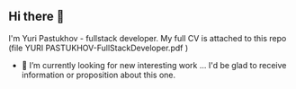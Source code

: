 ## Hi there 👋
I'm Yuri Pastukhov - fullstack developer.
My full CV is attached to this repo (file YURI PASTUKHOV-FullStackDeveloper.pdf )


- 🔭 I’m currently looking for new interesting work ...
I'd be glad to receive information or proposition about this one. 
